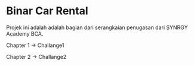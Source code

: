 # Binar Car Rental

Projek ini adalah adalah bagian dari serangkaian penugasan dari SYNRGY Academy BCA.


Chapter 1 -> Challange1 

Chapter 2 -> Challange2


